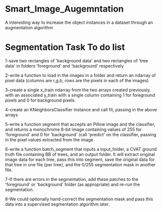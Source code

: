 # Smart_Image_Augemntation
A interesting way to increase the object instances in a dataset through an augmentation algorithm 

# Segmentation Task To do list
1-save two rectangles of 'background data' and two rectangles of 'tree data' in folders 'foreground' and 'background' respectively

2-write a function to load in the images in a folder and return an ndarray of pixel data (columns are r,g,b, rows are the pixels in each of the images)

3-create a single x_train ndarray from the two arrays created previously, with an associated y_train with a single column containing 1 for foreground pixels and 0 for background pixels.

4-create an KNeighborsClassifier instance and call fit, passing in the above arrays

5-write a function segment that accepts an Pillow image and the classifier, and returns a monochrome 8-bit image containing values of 255 for 'foreground' and 0 for 'background' (call 'predict' on the classifier, passing in the pixel values extracted from the image

6-write a function batch_segment that inputs a input_folder, a CVAT ground truth file containing BB of trees, and an output folder. It will extract original image data for each tree, pass this into segment, save the original data for that tree in one file (per tree), and the 0/255 segmentation mask in another file.

7-If there are errors in the segmentation, add these patches to the 'foreground' or 'background' folder (as appropriate) and re-run the segmentation.

8-We could optionally hand-correct the segmentation mask and pass this data into a supervised segmentation algorithm later.



